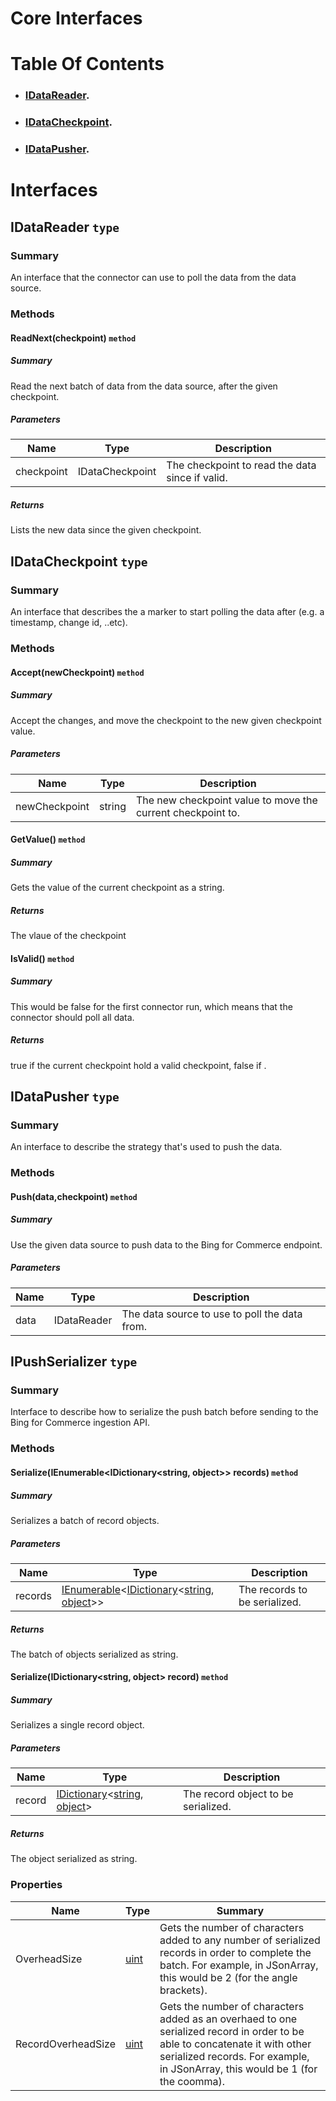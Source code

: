 # Core Interfaces

# Table Of Contents

* ### [IDataReader](#idatareader-type).
* ### [IDataCheckpoint](#idatacheckpoint-type).
* ### [IDataPusher](#idatapusher-type).

# Interfaces

## IDataReader `type`

### Summary

An interface that the connector can use to poll the data from the data source.

### Methods

#### ReadNext(checkpoint) `method`

##### Summary

Read the next batch of data from the data source, after the given checkpoint.

##### Parameters

| Name | Type | Description |
| ---- | ---- | ----------- |
| checkpoint | IDataCheckpoint | The checkpoint to read the data since if valid. |

##### Returns

Lists the new data since the given checkpoint.

## IDataCheckpoint `type`

### Summary

An interface that describes the a marker to start polling the data after (e.g. a timestamp, change id, ..etc).

### Methods

#### Accept(newCheckpoint) `method`

##### Summary

Accept the changes, and move the checkpoint to the new given checkpoint value.

##### Parameters

| Name | Type | Description |
| ---- | ---- | ----------- |
| newCheckpoint | string | The new checkpoint value to move the current checkpoint to. |

#### GetValue() `method`

##### Summary

Gets the value of the current checkpoint as a string.

##### Returns

The vlaue of the checkpoint

#### IsValid() `method`

##### Summary

This would be false for the first connector run, which means that the connector should poll all data.

##### Returns

true if the current checkpoint hold a valid checkpoint, false if .

## IDataPusher `type`

### Summary

An interface to describe the strategy that's used to push the data.

### Methods 

#### Push(data,checkpoint) `method`

##### Summary

Use the given data source to push data to the Bing for Commerce endpoint.

##### Parameters

| Name | Type | Description |
| ---- | ---- | ----------- |
| data | IDataReader | The data source to use to poll the data from. |

## IPushSerializer `type`

### Summary

Interface to describe how to serialize the push batch before sending to the Bing for Commerce ingestion API.

### Methods

#### Serialize(IEnumerable<IDictionary<string, object>> records) `method`

##### Summary

Serializes a batch of record objects.

##### Parameters

| Name | Type | Description |
| ---- | ---- | ----------- |
| records | [IEnumerable](https://docs.microsoft.com/en-us/dotnet/api/system.collections.ienumerable)<[IDictionary](https://docs.microsoft.com/en-us/dotnet/api/system.collections.generic.idictionary-2)<[string](https://docs.microsoft.com/en-us/dotnet/api/system.string), [object](https://docs.microsoft.com/en-us/dotnet/csharp/language-reference/builtin-types/reference-types)>> | The records to be serialized. |

##### Returns

The batch of objects serialized as string.

#### Serialize(IDictionary<string, object> record) `method`

##### Summary

Serializes a single record object.

##### Parameters

| Name | Type | Description |
| ---- | ---- | ----------- |
| record | [IDictionary](https://docs.microsoft.com/en-us/dotnet/api/system.collections.generic.idictionary-2)<[string](https://docs.microsoft.com/en-us/dotnet/api/system.string), [object](https://docs.microsoft.com/en-us/dotnet/csharp/language-reference/builtin-types/reference-types)> | The record object to be serialized. |

##### Returns

The object serialized as string.

### Properties

|Name|Type|Summary|
|----|---|-------|
|OverheadSize|[uint](https://docs.microsoft.com/en-us/dotnet/csharp/language-reference/builtin-types/integral-numeric-types)|Gets the number of characters added to any number of serialized records in order to complete the batch. For example, in JSonArray, this would be 2 (for the angle brackets).|
|RecordOverheadSize|[uint](https://docs.microsoft.com/en-us/dotnet/csharp/language-reference/builtin-types/integral-numeric-types)|Gets the number of characters added as an overhaed to one serialized record in order to be able to concatenate it with other serialized records. For example, in JSonArray, this would be 1 (for the coomma).|